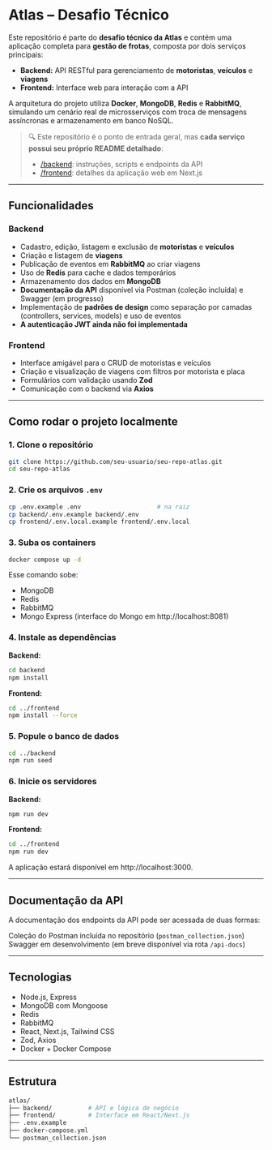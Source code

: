 
# Atlas – Desafio Técnico

Este repositório é parte do **desafio técnico da Atlas** e contém uma aplicação completa para **gestão de frotas**, composta por dois serviços principais:

- **Backend:** API RESTful para gerenciamento de **motoristas**, **veículos** e **viagens**
- **Frontend:** Interface web para interação com a API

A arquitetura do projeto utiliza **Docker**, **MongoDB**, **Redis** e **RabbitMQ**, simulando um cenário real de microsserviços com troca de mensagens assíncronas e armazenamento em banco NoSQL.

> 🔍 Este repositório é o ponto de entrada geral, mas **cada serviço possui seu próprio README detalhado**:
> - [/backend](./backend/README.md): instruções, scripts e endpoints da API
> - [/frontend](./frontend/README.md): detalhes da aplicação web em Next.js

---

## Funcionalidades

### Backend

- Cadastro, edição, listagem e exclusão de **motoristas** e **veículos**
- Criação e listagem de **viagens**
- Publicação de eventos em **RabbitMQ** ao criar viagens
- Uso de **Redis** para cache e dados temporários
- Armazenamento dos dados em **MongoDB**
- **Documentação da API** disponível via Postman (coleção incluída) e Swagger (em progresso)
- Implementação de **padrões de design** como separação por camadas (controllers, services, models) e uso de eventos
- **A autenticação JWT ainda não foi implementada**

### Frontend

- Interface amigável para o CRUD de motoristas e veículos
- Criação e visualização de viagens com filtros por motorista e placa
- Formulários com validação usando **Zod**
- Comunicação com o backend via **Axios**

---

## Como rodar o projeto localmente

### 1. Clone o repositório

```bash
git clone https://github.com/seu-usuario/seu-repo-atlas.git
cd seu-repo-atlas
```

### 2. Crie os arquivos `.env`

```bash
cp .env.example .env                     # na raiz
cp backend/.env.example backend/.env
cp frontend/.env.local.example frontend/.env.local
```

### 3. Suba os containers

```bash
docker compose up -d
```

Esse comando sobe:

- MongoDB  
- Redis  
- RabbitMQ  
- Mongo Express (interface do Mongo em http://localhost:8081)

### 4. Instale as dependências

**Backend:**

```bash
cd backend
npm install
```

**Frontend:**

```bash
cd ../frontend
npm install --force
```

### 5. Popule o banco de dados

```bash
cd ../backend
npm run seed
```

### 6. Inicie os servidores

**Backend:**

```bash
npm run dev
```

**Frontend:**

```bash
cd ../frontend
npm run dev
```

A aplicação estará disponível em http://localhost:3000.

---

## Documentação da API

A documentação dos endpoints da API pode ser acessada de duas formas:

Coleção do Postman incluída no repositório (`postman_collection.json`)  
 Swagger em desenvolvimento (em breve disponível via rota `/api-docs`)

---

## Tecnologias

- Node.js, Express  
- MongoDB com Mongoose  
- Redis  
- RabbitMQ  
- React, Next.js, Tailwind CSS  
- Zod, Axios  
- Docker + Docker Compose

---

## Estrutura

```bash
atlas/
├── backend/          # API e lógica de negócio
├── frontend/         # Interface em React/Next.js
├── .env.example
├── docker-compose.yml
└── postman_collection.json
```
